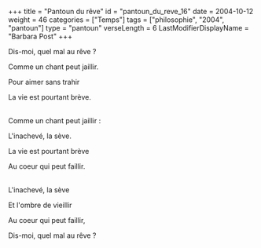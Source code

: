 +++
title = "Pantoun du rêve"
id = "pantoun_du_reve_16"
date = 2004-10-12
weight = 46
categories = ["Temps"]
tags = ["philosophie", "2004", "pantoun"]
type = "pantoun"
verseLength = 6
LastModifierDisplayName = "Barbara Post"
+++

Dis-moi, quel mal au rêve ?

Comme un chant peut jaillir.

Pour aimer sans trahir

La vie est pourtant brève.

 \
Comme un chant peut jaillir :

L'inachevé, la sève.

La vie est pourtant brève

Au coeur qui peut faillir.

 \
L'inachevé, la sève

Et l'ombre de vieillir

Au coeur qui peut faillir,

Dis-moi, quel mal au rêve ?
